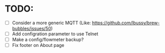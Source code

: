 # TODO:

- [ ] Consider a more generic MQTT (Like: https://github.com/lbussy/brew-bubbles/issues/50)
- [ ] Add configration parameter to use Telnet
- [ ] Make a config/flowmeter backup?
- [ ] Fix footer on About page
